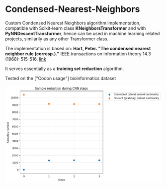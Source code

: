 # Condensed-Nearest-Neighbors

Custom Condensed Nearest Neighbors algorithm implementation, compatible with Scikit-learn class **KNeighborsTransformer** and with **PyNNDescentTransformer**, hence can be used in machine learning related projects, similarily as any other Transformer class.


The implementation is based on: **Hart, Peter. "The condensed nearest neighbor rule (corresp.)."** IEEE transactions on information theory 14.3 (1968): 515-516. [link](https://citeseerx.ist.psu.edu/document?repid=rep1&type=pdf&doi=7c3771fd6829630cf450af853df728ecd8da4ab2)


It serves essentially as a **training set reduction** algorithm.


Tested on the ["Codon usage"] bioinformatics dataset



<img src="https://github.com/basiav/Condensed-Nearest-Neighbors/blob/main/output/output.png"/>
